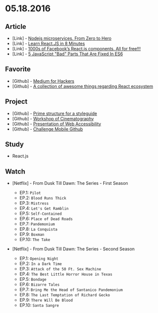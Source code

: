 # 05.18.2016

## Article 

- \[Link\] - [Nodejs microservices. From Zero to Hero](https://medium.com/adopting-microservices-architecture/nodejs-microservices-from-zero-to-hero-pt1-279548cb4080#.yhgstr1h1)
- \[Link\] - [Learn React.JS in 8 Minutes](https://medium.com/learning-new-stuff/learn-react-js-in-7-min-92a1ef023003#.f23mao57d)
- \[Link\] - [1000s of Facebook’s React.js components. All for free!!!](https://medium.com/@harshabhat86/1000s-of-facebook-s-react-js-components-all-for-free-dcf28c7d2757#.ww3o0lqnp)
- \[Link\] - [5 JavaScript "Bad" Parts That Are Fixed In ES6](https://medium.com/@rajaraodv/5-javascript-bad-parts-that-are-fixed-in-es6-c7c45d44fd81#.iimjldcy0)


## Favorite 

- \[Github\] - [Medium for Hackers](https://github.com/djadmin/medium-cli)
- \[Github\] - [A collection of awesome things regarding React ecosystem](https://github.com/enaqx/awesome-react)


## Project

- \[Github\] - [Prime structure for a styleguide](https://github.com/prime-solutions/prime-styleguide)
- \[Github\] - [Workshop of Cinematography](https://github.com/workshop-solutions/workshop-cinematography)
- \[Github\] - [Presentation of Web Accessibility](https://github.com/viewpoint-solutions/viewpoint-web-accessibility)
- \[Github\] - [Challenge Mobile Github](https://github.com/question-solutions/question-mobile-github)


## Study

- React.js


## Watch

- \[Netflix\] - From Dusk Till Dawn: The Series - First Season
  - EP.1: `Pilot`
  - EP.2: `Blood Runs Thick`
  - EP.3: `Mistress`
  - EP.4: `Let's Get Ramblin`
  - EP.5: `Self-Contained`
  - EP.6: `Place of Dead Roads`
  - EP.7: `Pandemonium`
  - EP.8: `La Conquista`
  - EP.9: `Boxman`
  - EP.10: `The Take`

- \[Netflix\] - From Dusk Till Dawn: The Series - Second Season
  - EP.1: `Opening Night`
  - EP.2: `In a Dark Time`
  - EP.3: `Attack of the 50 Ft. Sex Machine`
  - EP.4: `The Best Little Horror House in Texas`
  - EP.5: `Bondage`
  - EP.6: `Bizarre Tales`
  - EP.7: `Bring Me the Head of Santanico Pandemonium`
  - EP.8: `The Last Temptation of Richard Gecko`
  - EP.9: `There Will Be Blood`
  - EP.10: `Santa Sangre`
